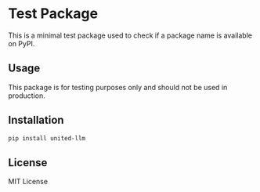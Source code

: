 # Test Package

This is a minimal test package used to check if a package name is available on PyPI.

## Usage

This package is for testing purposes only and should not be used in production.

## Installation

```bash
pip install united-llm
```

## License

MIT License
